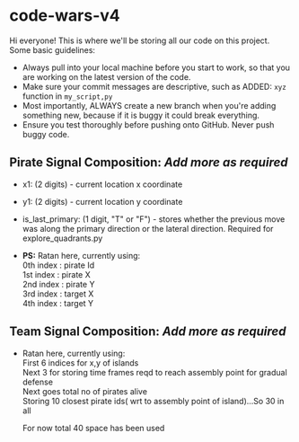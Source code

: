 # code-wars-v4
Hi everyone! This is where we'll be storing all our code on this project. Some basic guidelines:
- Always pull into your local machine before you start to work, so that you are working on the latest version of the code.
- Make sure your commit messages are descriptive, such as ADDED: `xyz` function in `my_script,py`
- Most importantly, ALWAYS create a new branch when you're adding something new, because if it is buggy it could break everything.
- Ensure you test thoroughly before pushing onto GitHub. Never push buggy code.

## Pirate Signal Composition: *Add more as required*
- x1: (2 digits) - current location x coordinate
- y1: (2 digits) - current location y coordinate
- is_last_primary: (1 digit, "T" or "F") - stores whether the previous move was along the primary direction or the lateral direction. Required for explore_quadrants.py

- **PS:** Ratan here, currently using:<br>
    0th index : pirate Id<br>
    1st index : pirate X<br>
    2nd index : pirate Y<br>
    3rd index : target X<br>
    4th index : target Y<br>


## Team Signal Composition: *Add more as required*

- Ratan here, currently using:<br>
    First 6 indices for x,y of islands<br>
    Next 3 for storing time frames reqd to reach assembly point for gradual defense<br>
    Next goes total no of pirates alive<br>
    Storing 10 closest pirate ids( wrt to assembly point of island)...So 30 in all<br>

    For now total 40 space has been used<br>

